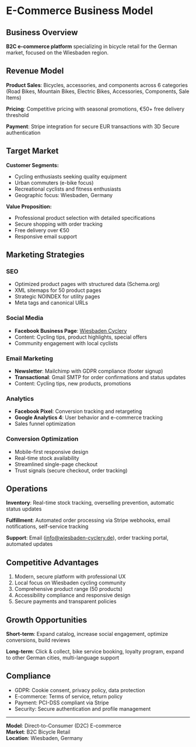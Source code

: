 # E-Commerce Business Model

## Business Overview

**B2C e-commerce platform** specializing in bicycle retail for the German market, focused on the Wiesbaden region.

## Revenue Model

**Product Sales**: Bicycles, accessories, and components across 6 categories (Road Bikes, Mountain Bikes, Electric Bikes, Accessories, Components, Sale Items)

**Pricing**: Competitive pricing with seasonal promotions, €50+ free delivery threshold

**Payment**: Stripe integration for secure EUR transactions with 3D Secure authentication

## Target Market

**Customer Segments:**
- Cycling enthusiasts seeking quality equipment
- Urban commuters (e-bike focus)
- Recreational cyclists and fitness enthusiasts
- Geographic focus: Wiesbaden, Germany

**Value Proposition:**
- Professional product selection with detailed specifications
- Secure shopping with order tracking
- Free delivery over €50
- Responsive email support

## Marketing Strategies

### SEO
- Optimized product pages with structured data (Schema.org)
- XML sitemaps for 50 product pages
- Strategic NOINDEX for utility pages
- Meta tags and canonical URLs

### Social Media
- **Facebook Business Page**: [Wiesbaden Cyclery](https://www.facebook.com/people/Wiesbaden-Cyclery/61580595100397/)
- Content: Cycling tips, product highlights, special offers
- Community engagement with local cyclists

### Email Marketing
- **Newsletter**: Mailchimp with GDPR compliance (footer signup)
- **Transactional**: Gmail SMTP for order confirmations and status updates
- Content: Cycling tips, new products, promotions

### Analytics
- **Facebook Pixel**: Conversion tracking and retargeting
- **Google Analytics 4**: User behavior and e-commerce tracking
- Sales funnel optimization

### Conversion Optimization
- Mobile-first responsive design
- Real-time stock availability
- Streamlined single-page checkout
- Trust signals (secure checkout, order tracking)

## Operations

**Inventory**: Real-time stock tracking, overselling prevention, automatic status updates

**Fulfillment**: Automated order processing via Stripe webhooks, email notifications, self-service tracking

**Support**: Email (info@wiesbaden-cyclery.de), order tracking portal, automated updates

## Competitive Advantages

1. Modern, secure platform with professional UX
2. Local focus on Wiesbaden cycling community
3. Comprehensive product range (50 products)
4. Accessibility compliance and responsive design
5. Secure payments and transparent policies

## Growth Opportunities

**Short-term**: Expand catalog, increase social engagement, optimize conversions, build reviews

**Long-term**: Click & collect, bike service booking, loyalty program, expand to other German cities, multi-language support

## Compliance

- GDPR: Cookie consent, privacy policy, data protection
- E-commerce: Terms of service, return policy
- Payment: PCI-DSS compliant via Stripe
- Security: Secure authentication and profile management

---

**Model**: Direct-to-Consumer (D2C) E-commerce  
**Market**: B2C Bicycle Retail  
**Location**: Wiesbaden, Germany
